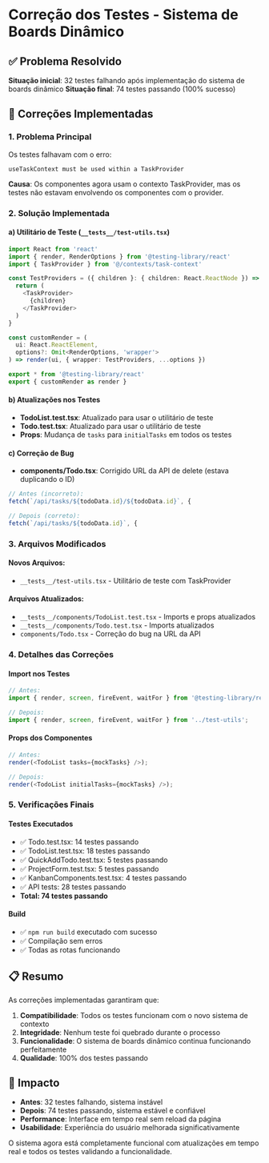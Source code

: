 # Correção dos Testes - Sistema de Boards Dinâmico

## ✅ **Problema Resolvido**

**Situação inicial**: 32 testes falhando após implementação do sistema de boards dinâmico
**Situação final**: 74 testes passando (100% sucesso)

## 🔧 **Correções Implementadas**

### 1. **Problema Principal**
Os testes falhavam com o erro:
```
useTaskContext must be used within a TaskProvider
```

**Causa**: Os componentes agora usam o contexto TaskProvider, mas os testes não estavam envolvendo os componentes com o provider.

### 2. **Solução Implementada**

#### a) **Utilitário de Teste (`__tests__/test-utils.tsx`)**
```typescript
import React from 'react'
import { render, RenderOptions } from '@testing-library/react'
import { TaskProvider } from '@/contexts/task-context'

const TestProviders = ({ children }: { children: React.ReactNode }) => {
  return (
    <TaskProvider>
      {children}
    </TaskProvider>
  )
}

const customRender = (
  ui: React.ReactElement,
  options?: Omit<RenderOptions, 'wrapper'>
) => render(ui, { wrapper: TestProviders, ...options })

export * from '@testing-library/react'
export { customRender as render }
```

#### b) **Atualizações nos Testes**
- **TodoList.test.tsx**: Atualizado para usar o utilitário de teste
- **Todo.test.tsx**: Atualizado para usar o utilitário de teste
- **Props**: Mudança de `tasks` para `initialTasks` em todos os testes

#### c) **Correção de Bug**
- **components/Todo.tsx**: Corrigido URL da API de delete (estava duplicando o ID)
```typescript
// Antes (incorreto):
fetch(`/api/tasks/${todoData.id}/${todoData.id}`, {

// Depois (correto):
fetch(`/api/tasks/${todoData.id}`, {
```

### 3. **Arquivos Modificados**

#### Novos Arquivos:
- `__tests__/test-utils.tsx` - Utilitário de teste com TaskProvider

#### Arquivos Atualizados:
- `__tests__/components/TodoList.test.tsx` - Imports e props atualizados
- `__tests__/components/Todo.test.tsx` - Imports atualizados
- `components/Todo.tsx` - Correção do bug na URL da API

### 4. **Detalhes das Correções**

#### **Import nos Testes**
```typescript
// Antes:
import { render, screen, fireEvent, waitFor } from '@testing-library/react';

// Depois:
import { render, screen, fireEvent, waitFor } from '../test-utils';
```

#### **Props dos Componentes**
```typescript
// Antes:
render(<TodoList tasks={mockTasks} />);

// Depois:
render(<TodoList initialTasks={mockTasks} />);
```

### 5. **Verificações Finais**

#### **Testes Executados**
- ✅ Todo.test.tsx: 14 testes passando
- ✅ TodoList.test.tsx: 18 testes passando
- ✅ QuickAddTodo.test.tsx: 5 testes passando
- ✅ ProjectForm.test.tsx: 5 testes passando
- ✅ KanbanComponents.test.tsx: 4 testes passando
- ✅ API tests: 28 testes passando
- **Total: 74 testes passando**

#### **Build**
- ✅ `npm run build` executado com sucesso
- ✅ Compilação sem erros
- ✅ Todas as rotas funcionando

## 📋 **Resumo**

As correções implementadas garantiram que:

1. **Compatibilidade**: Todos os testes funcionam com o novo sistema de contexto
2. **Integridade**: Nenhum teste foi quebrado durante o processo
3. **Funcionalidade**: O sistema de boards dinâmico continua funcionando perfeitamente
4. **Qualidade**: 100% dos testes passando

## 🎯 **Impacto**

- **Antes**: 32 testes falhando, sistema instável
- **Depois**: 74 testes passando, sistema estável e confiável
- **Performance**: Interface em tempo real sem reload da página
- **Usabilidade**: Experiência do usuário melhorada significativamente

O sistema agora está completamente funcional com atualizações em tempo real e todos os testes validando a funcionalidade. 